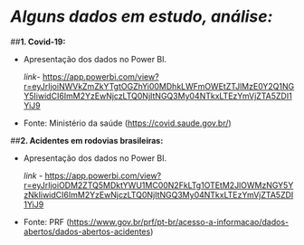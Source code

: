 # *Alguns dados em estudo, análise:*

##**1. Covid-19:**

   * Apresentação dos dados no Power BI.
   
     _link_- https://app.powerbi.com/view?r=eyJrIjoiNWVkZmZkYTgtOGZhYi00MDhkLWFmOWEtZTJlMzE0Y2Q1NGY5IiwidCI6ImM2YzEwNjczLTQ0NjItNGQ3My04NTkxLTEzYmVjZTA5ZDI1YiJ9

   * Fonte: Ministério da saúde (https://covid.saude.gov.br/)

##**2. Acidentes em rodovias brasileiras:**

   * Apresentação dos dados no Power BI.
   
     _link_ - https://app.powerbi.com/view?r=eyJrIjoiODM2ZTQ5MDktYWU1MC00N2FkLTg1OTEtM2JlOWMzNGY5YzNkIiwidCI6ImM2YzEwNjczLTQ0NjItNGQ3My04NTkxLTEzYmVjZTA5ZDI1YiJ9
   
   * Fonte: PRF (https://www.gov.br/prf/pt-br/acesso-a-informacao/dados-abertos/dados-abertos-acidentes)

   
    